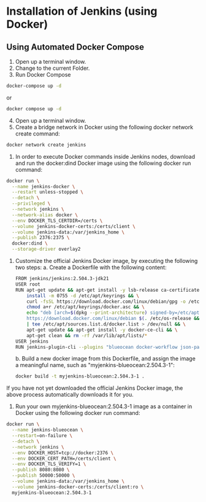 # Installation of Jenkins (using Docker)

## Using Automated Docker Compose
1. Open up a terminal window.
2. Change to the current Folder.
3. Run Docker Compose
```bash
docker-compose up -d
```
or 
```bash
docker compose up -d
```

4. Open up a terminal window.
5. Create a bridge network in Docker using the following docker network create command:
```bash
docker network create jenkins
```
1. In order to execute Docker commands inside Jenkins nodes, download and run the docker:dind Docker image using the following docker run command:
```bash
docker run \
  --name jenkins-docker \
  --restart unless-stopped \
  --detach \
  --privileged \
  --network jenkins \
  --network-alias docker \
  --env DOCKER_TLS_CERTDIR=/certs \
  --volume jenkins-docker-certs:/certs/client \
  --volume jenkins-data:/var/jenkins_home \
  --publish 2376:2375 \
  docker:dind \
  --storage-driver overlay2
```

1. Customize the official Jenkins Docker image, by executing the following two steps:
    a. Create a Dockerfile with the following content:
    ```bash
    FROM jenkins/jenkins:2.504.3-jdk21
    USER root
    RUN apt-get update && apt-get install -y lsb-release ca-certificates curl && \
        install -m 0755 -d /etc/apt/keyrings && \
        curl -fsSL https://download.docker.com/linux/debian/gpg -o /etc/apt/keyrings/docker.asc && \
        chmod a+r /etc/apt/keyrings/docker.asc && \
        echo "deb [arch=$(dpkg --print-architecture) signed-by=/etc/apt/keyrings/docker.asc] \
        https://download.docker.com/linux/debian $(. /etc/os-release && echo \"$VERSION_CODENAME\") stable" \
        | tee /etc/apt/sources.list.d/docker.list > /dev/null && \
        apt-get update && apt-get install -y docker-ce-cli && \
        apt-get clean && rm -rf /var/lib/apt/lists/*
    USER jenkins
    RUN jenkins-plugin-cli --plugins "blueocean docker-workflow json-path-api"
    ```

    b. Build a new docker image from this Dockerfile, and assign the image a meaningful name, such as "myjenkins-blueocean:2.504.3-1":
    ```bash
    docker build -t myjenkins-blueocean:2.504.3-1 .
    ```
If you have not yet downloaded the official Jenkins Docker image, the above process automatically downloads it for you.

1. Run your own myjenkins-blueocean:2.504.3-1 image as a container in Docker using the following docker run command:
```bash
docker run \
  --name jenkins-blueocean \
  --restart=on-failure \
  --detach \
  --network jenkins \
  --env DOCKER_HOST=tcp://docker:2376 \
  --env DOCKER_CERT_PATH=/certs/client \
  --env DOCKER_TLS_VERIFY=1 \
  --publish 8080:8080 \
  --publish 50000:50000 \
  --volume jenkins-data:/var/jenkins_home \
  --volume jenkins-docker-certs:/certs/client:ro \
  myjenkins-blueocean:2.504.3-1 
```
